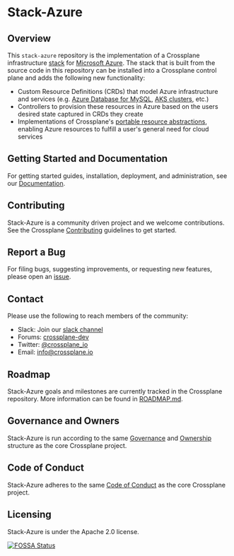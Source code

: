 # Stack-Azure

## Overview

This `stack-azure` repository is the implementation of a Crossplane infrastructure
[stack](https://github.com/crossplane/crossplane/blob/master/design/design-doc-stacks.md) for
[Microsoft Azure](https://azure.microsoft.com/).
The stack that is built from the source code in this repository can be installed into a Crossplane control plane and adds the following new functionality:

* Custom Resource Definitions (CRDs) that model Azure infrastructure and services (e.g. [Azure Database for MySQL](https://azure.microsoft.com/en-us/services/mysql/), [AKS clusters](https://azure.microsoft.com/en-us/services/kubernetes-service/), etc.)
* Controllers to provision these resources in Azure based on the users desired state captured in CRDs they create
* Implementations of Crossplane's [portable resource abstractions](https://crossplane.io/docs/master/running-resources.html), enabling Azure resources to fulfill a user's general need for cloud services

## Getting Started and Documentation

For getting started guides, installation, deployment, and administration, see our [Documentation](https://crossplane.io/docs/latest).

## Contributing

Stack-Azure is a community driven project and we welcome contributions.
See the Crossplane [Contributing](https://github.com/crossplane/crossplane/blob/master/CONTRIBUTING.md) guidelines to get started.

## Report a Bug

For filing bugs, suggesting improvements, or requesting new features, please open an [issue](https://github.com/crossplane/stack-azure/issues).

## Contact

Please use the following to reach members of the community:

- Slack: Join our [slack channel](https://slack.crossplane.io)
- Forums: [crossplane-dev](https://groups.google.com/forum/#!forum/crossplane-dev)
- Twitter: [@crossplane_io](https://twitter.com/crossplane_io)
- Email: [info@crossplane.io](mailto:info@crossplane.io)

## Roadmap

Stack-Azure goals and milestones are currently tracked in the Crossplane repository.
More information can be found in [ROADMAP.md](https://github.com/crossplane/crossplane/blob/master/ROADMAP.md).

## Governance and Owners

Stack-Azure is run according to the same [Governance](https://github.com/crossplane/crossplane/blob/master/GOVERNANCE.md) and [Ownership](https://github.com/crossplane/crossplane/blob/master/OWNERS.md) structure as the core Crossplane project.

## Code of Conduct

Stack-Azure adheres to the same [Code of Conduct](https://github.com/crossplane/crossplane/blob/master/CODE_OF_CONDUCT.md) as the core Crossplane project.

## Licensing

Stack-Azure is under the Apache 2.0 license.

[![FOSSA Status](https://app.fossa.io/api/projects/git%2Bgithub.com%2Fcrossplaneio%2Fstack-azure.svg?type=large)](https://app.fossa.io/projects/git%2Bgithub.com%2Fcrossplaneio%2Fstack-azure?ref=badge_large)
